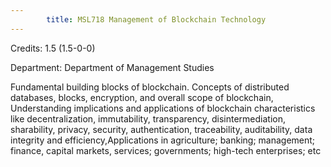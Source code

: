```yaml
---
        title: MSL718 Management of Blockchain Technology
---
```

Credits: 1.5 (1.5-0-0)

Department: Department of Management Studies

Fundamental building blocks of blockchain. Concepts of distributed databases, blocks, encryption, and overall scope of blockchain, Understanding implications and applications of blockchain characteristics like decentralization, immutability, transparency, disintermediation, sharability, privacy, security, authentication, traceability, auditability, data integrity and efficiency,Applications in agriculture; banking; management; finance, capital markets, services; governments; high-tech enterprises; etc